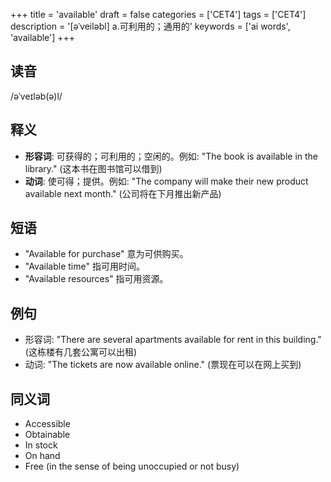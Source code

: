 +++
title = 'available'
draft = false
categories = ['CET4']
tags = ['CET4']
description = '[əˈveiləbl] a.可利用的；通用的'
keywords = ['ai words', 'available']
+++

## 读音
/əˈveɪləb(ə)l/

## 释义
- **形容词**: 可获得的；可利用的；空闲的。例如: "The book is available in the library." (这本书在图书馆可以借到)
- **动词**: 使可得；提供。例如: "The company will make their new product available next month." (公司将在下月推出新产品)

## 短语
- "Available for purchase" 意为可供购买。
- "Available time" 指可用时间。
- "Available resources" 指可用资源。

## 例句
- 形容词: "There are several apartments available for rent in this building." (这栋楼有几套公寓可以出租)
- 动词: "The tickets are now available online." (票现在可以在网上买到)

## 同义词
- Accessible
- Obtainable
- In stock
- On hand
- Free (in the sense of being unoccupied or not busy)
